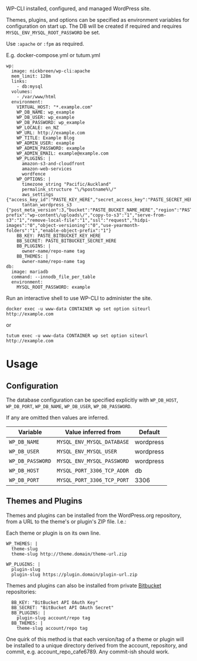 WP-CLI installed, configured, and managed WordPress site.

Themes, plugins, and options can be specified as environment variables for configuration on start up.  The DB will be created if required and requires ```MYSQL_ENV_MYSQL_ROOT_PASSWORD``` be set.

Use ```:apache``` or ```:fpm``` as required.

E.g. docker-compose.yml or tutum.yml

    wp:
      image: nickbreen/wp-cli:apache
      mem_limit: 128m
      links: 
        - db:mysql
      volumes:
        - /var/www/html
      environment:
        VIRTUAL_HOST: "*.example.com"
        WP_DB_NAME: wp_example
        WP_DB_USER: wp_example
        WP_DB_PASSWORD: wp_example
        WP_LOCALE: en_NZ
        WP_URL: http://example.com
        WP_TITLE: Example Blog
        WP_ADMIN_USER: example
        WP_ADMIN_PASSWORD: example
        WP_ADMIN_EMAIL: example@example.com
        WP_PLUGINS: |
          amazon-s3-and-cloudfront
          amazon-web-services
          wordfence
        WP_OPTIONS: |
          timezone_string "Pacific/Auckland"
          permalink_structure "\/%postname%\/"
          aws_settings {"access_key_id":"PASTE_KEY_HERE","secret_access_key":"PASTE_SECRET_HERE"}
          tantan_wordpress_s3 {"post_meta_version":3,"bucket":"PASTE_BUCKET_NAME_HERE","region":"PASTE_REGION_HERE","domain":"path","expires":"0","cloudfront":"","object-prefix":"wp-content\/uploads\/","copy-to-s3":"1","serve-from-s3":"1","remove-local-file":"1","ssl":"request","hidpi-images":"0","object-versioning":"0","use-yearmonth-folders":"1","enable-object-prefix":"1"}
        BB_KEY: PASTE_BITBUCKET_KEY_HERE
        BB_SECRET: PASTE_BITBUCKET_SECRET_HERE
        BB_PLUGINS: |
          owner-name/repo-name tag
        BB_THEMES: |
          owner-name/repo-name tag
    db:
      image: mariadb
      command: --innodb_file_per_table
      environment:
        MYSQL_ROOT_PASSWORD: example

Run an interactive shell to use WP-CLI to administer the site.

    docker exec -u www-data CONTAINER wp set option siteurl http://example.com

or

    tutum exec -u www-data CONTAINER wp set option siteurl http://example.com

# Usage

## Configuration

The database configuration can be specified explicitly with ```WP_DB_HOST```, ```WP_DB_PORT```, ```WP_DB_NAME```, ```WP_DB_USER```, ```WP_DB_PASSWORD```.

If any are omitted then values are inferred.

Variable             | Value inferred from            | Default
-------------------- | ------------------------------ | ---------
```WP_DB_NAME```     | ```MYSQL_ENV_MYSQL_DATABASE``` | wordpress
```WP_DB_USER```     | ```MYSQL_ENV_MYSQL_USER```     | wordpress
```WP_DB_PASSWORD``` | ```MYSQL_ENV_MYSQL_PASSWORD``` | wordpress
```WP_DB_HOST```     | ```MYSQL_PORT_3306_TCP_ADDR``` | db
```WP_DB_PORT```     | ```MYSQL_PORT_3306_TCP_PORT``` | 3306

## Themes and Plugins

Themes and plugins can be installed from the WordPress.org repository, from a URL to the theme's or plugin's ZIP file. I.e.:

Each theme or plugin is on its own line.

    WP_THEMES: |
      theme-slug
      theme-slug http://theme.domain/theme-url.zip

    WP_PLUGINS: |
      plugin-slug
      plugin-slug https://plugin.domain/plugin-url.zip

Themes and plugins can also be installed from private [Bitbucket] repositories:

      BB_KEY: "BitBucket API OAuth Key"
      BB_SECRET: "BitBucket API OAuth Secret"
      BB_PLUGINS: |
        plugin-slug account/repo tag
      BB_THEMES: |
        theme-slug account/repo tag

One quirk of this method is that each version/tag of a theme or plugin will be installed to a unique directory derived from the account, repository, and  commit, e.g. account_repo_cafe6789. Any commit-ish should work.

[Bitbucket]: http://bitbucket "Bitbucket"